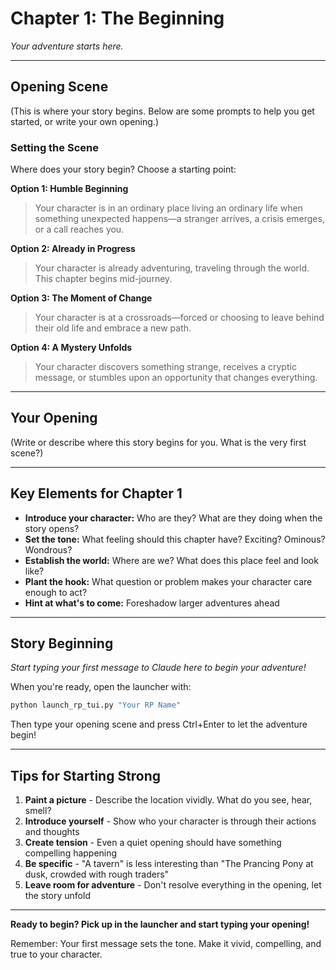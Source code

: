 # Chapter 1: The Beginning

*Your adventure starts here.*

---

## Opening Scene

(This is where your story begins. Below are some prompts to help you get started, or write your own opening.)

### Setting the Scene

Where does your story begin? Choose a starting point:

**Option 1: Humble Beginning**
> Your character is in an ordinary place living an ordinary life when something unexpected happens—a stranger arrives, a crisis emerges, or a call reaches you.

**Option 2: Already in Progress**
> Your character is already adventuring, traveling through the world. This chapter begins mid-journey.

**Option 3: The Moment of Change**
> Your character is at a crossroads—forced or choosing to leave behind their old life and embrace a new path.

**Option 4: A Mystery Unfolds**
> Your character discovers something strange, receives a cryptic message, or stumbles upon an opportunity that changes everything.

---

## Your Opening

(Write or describe where this story begins for you. What is the very first scene?)

---

## Key Elements for Chapter 1

- **Introduce your character:** Who are they? What are they doing when the story opens?
- **Set the tone:** What feeling should this chapter have? Exciting? Ominous? Wondrous?
- **Establish the world:** Where are we? What does this place feel and look like?
- **Plant the hook:** What question or problem makes your character care enough to act?
- **Hint at what's to come:** Foreshadow larger adventures ahead

---

## Story Beginning

*Start typing your first message to Claude here to begin your adventure!*

When you're ready, open the launcher with:
```bash
python launch_rp_tui.py "Your RP Name"
```

Then type your opening scene and press Ctrl+Enter to let the adventure begin!

---

## Tips for Starting Strong

1. **Paint a picture** - Describe the location vividly. What do you see, hear, smell?
2. **Introduce yourself** - Show who your character is through their actions and thoughts
3. **Create tension** - Even a quiet opening should have something compelling happening
4. **Be specific** - "A tavern" is less interesting than "The Prancing Pony at dusk, crowded with rough traders"
5. **Leave room for adventure** - Don't resolve everything in the opening, let the story unfold

---

**Ready to begin? Pick up in the launcher and start typing your opening!**

Remember: Your first message sets the tone. Make it vivid, compelling, and true to your character.
